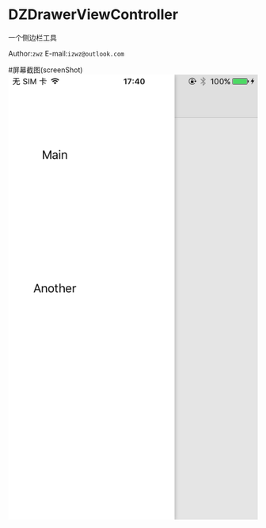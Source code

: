 # DZDrawerViewController

一个侧边栏工具

Author:`zwz` E-mail:`izwz@outlook.com`

#屏幕截图(screenShot)
![example](https://github.com/izwz/DZDrawerViewController/blob/master/ScreenShot.png)
